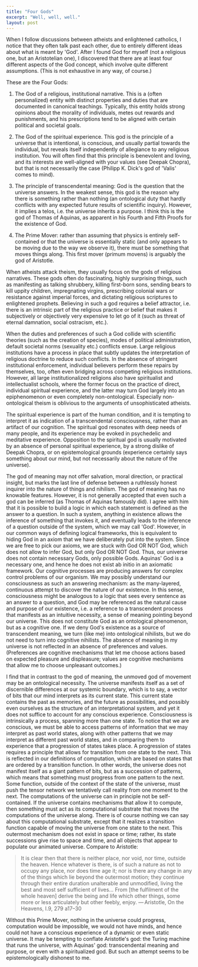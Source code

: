 ```yaml
---
title: "Four Gods"
excerpt: "Well, well, well."
layout: post
---
```



When I follow discussions between atheists and enlightened catholics, I notice that they often talk past each other, due to entirely different ideas about what is meant by 'God'. After I found God for myself (not a religious one, but an Aristotelian one), I discovered that there are at least four different aspects of the God concept, which involve quite different assumptions. (This is not exhaustive in any way, of course.)

These are the Four Gods:

1. The God of a religious, institutional narrative. This is a (often personalized) entity with distinct properties and duties that are documented in canonical teachings. Typically, this entity holds strong opinions about the morality of individuals, metes out rewards and punishments, and his prescriptions tend to be aligned with certain political and societal goals. 

2. The God of the spiritual experience. This god is the principle of a universe that is intentional, is conscious, and usually partial towards the individual, but reveals itself independently of allegiance to any religious institution. You will often find that this principle is benevolent and loving, and its interests are well-aligned with your values (see Deepak Chopra), but that is not necessarily the case (Philipp K. Dick's god of 'Valis' comes to mind).

3. The principle of transcendental meaning: God is the question that the universe answers. In the weakest sense, this god is the reason why there is something rather than nothing (an ontological duty that hardly conflicts with any expected future results of scientific inquiry). However, it implies a telos, i.e. the universe inherits a purpose. I think this is the god of Thomas of Aquinas, as apparent in his Fourth and Fifth Proofs for the existence of God.

4. The Prime Mover: rather than assuming that physics is entirely self-contained or that the universe is essentially static (and only appears to be moving due to the way we observe it), there must be something that moves things along. This first mover (primum movens) is arguably the god of Aristotle. 

When atheists attack theism, they usually focus on the gods of religious narratives. These gods often do fascinating, highly surprising things, such as manifesting as talking shrubbery, killing first-born sons, sending bears to kill uppity children, impregnating virgins, prescribing colonial wars or resistance against imperial forces, and dictating religious scriptures to enlightened prophets.
Believing in such a god requires a belief attractor, i.e. there is an intrinsic part of the religious practice or belief that makes it subjectively or objectively very expensive to let go of it (such as threat of eternal damnation, social ostracism, etc.).

When the duties and preferences of such a God collide with scientific theories (such as the creation of species), modes of political administration, default societal norms (sexuality etc.) conflicts ensue. Large religious institutions have a process in place that subtly updates the interpretation of religious doctrine to reduce such conflicts. In the absence of stringent institutional enforcement, individual believers perform these repairs by themselves, too, often even bridging across competing religious institutions. However, all large institutionalized religions also have spiritualist and intellectualist schools, where the former focus on the practice of direct, individual spiritual experience, and the latter may turn God largely into an epiphenomenon or even completely non-ontological. Especially non-ontological theism is oblivious to the arguments of unsophisticated atheists.

The spiritual experience is part of the human condition, and it is tempting to interpret it as indication of a transcendental consciousness, rather than an artifact of our cognition. The spiritual god resonates with deep needs of many people, and its experience may be evoked in psychedelic and meditative experience. Opposition to the spiritual god is usually motivated by an absence of personal spiritual experience, by a strong dislike of Deepak Chopra, or on epistemological grounds (experience certainly says something about our mind, but not necessarily about the nature of the universe).

The god of meaning may not offer salvation, moral direction, or practical insight, but marks the last line of defense between a ruthlessly honest inquirer into the nature of things and nihilism. The god of meaning has no knowable features. However, it is not generally accepted that even such a god can be inferred (as Thomas of Aquinas famously did). I agree with him that it is possible to build a logic in which each statement is defined as the answer to a question. In such a system, anything in existence allows the inference of something that invokes it, and eventually leads to the inference of a question outside of the system, which we may call 'God'. However, in our common ways of defining logical frameworks, this is equivalent to hiding God in an axiom that we have deliberately put into the system. Since we are free to pick our axioms, we are stuck with God OR NOT God, which does not allow to infer God, but only God OR NOT God. Thus, our universe does not contain necessary Gods, only possible Gods. Aquinas' God is a necessary one, and hence he does not exist ab initio in an axiomatic framework.
Our cognitive processes are producing answers for complex control problems of our organism. We may possibly understand our consciousness as such an answering mechanism: as the many-layered, continuous attempt to discover the nature of our existence. In this sense, consciousness might be analogous to a logic that sees every sentence as an answer to a question, and God may be referenced as the natural cause and purpose of our existence, i.e. a reference to a transcendent process that manifests as an intuitive necessity, a sense of meaning pointing beyond our universe. This does not constitute God as an ontological phenomenon, but as a cognitive one. If we deny God's existence as a source of transcendent meaning, we turn (like me) into ontological nihilists, but we do not need to turn into cognitive nihilists. The absence of meaning in my universe is not reflected in an absence of preferences and values. (Preferences are cognitive mechanisms that let me choose actions based on expected pleasure and displeasure; values are cognitive mechanisms that allow me to choose unpleasant outcomes.)

I find that in contrast to the god of meaning, the unmoved god of movement may be an ontological necessity. The universe manifests itself as a set of discernible differences at our systemic boundary, which is to say, a vector of bits that our mind interprets as its current state. This current state contains the past as memories, and the future as possibilities, and possibly even ourselves as the structure of an interpretational system, and yet it does not suffice to account for any conscious experience. Consciousness is intrinsically a process, spanning more than one state. To notice that we are conscious, we must be able to access patterns of information that we may interpret as past world states, along with other patterns that we may interpret as different past world states, and in comparing them to experience that a progression of states takes place. A progression of states requires a principle that allows for transition from one state to the next. This is reflected in our definitions of computation, which are based on states that are ordered by a transition function. 
In other words, the universe does not manifest itself as a giant pattern of bits, but as a succession of patterns, which means that something must progress from one pattern to the next. Some function, outside of the context of the state of the universe, must push the tensor network we tentatively call reality from one moment to the next. 
The computations of the universe can in principle not be self-contained. If the universe contains mechanisms that allow it to compute, then something must act as its computational substrate that moves the computations of the universe along. There is of course nothing we can say about this computational substrate, except that it realizes a transition function capable of moving the universe from one state to the next. This outermost mechanism does not exist in space or time; rather, its state successions give rise to space and time, and all objects that appear to populate our animated universe. Compare to Aristotle:

> It is clear then that there is neither place, nor void, nor time, outside the heaven. Hence whatever is there, is of such a nature as not to occupy any place, nor does time age it; nor is there any change in any of the things which lie beyond the outermost motion; they continue through their entire duration unalterable and unmodified, living the best and most self sufficient of lives… From [the fulfilment of the whole heaven] derive the being and life which other things, some more or less articulately but other feebly, enjoy.
> — Aristotle, On the Heavens, I.9, 279 a17–30

Without this Prime Mover, nothing in the universe could progress, computation would be impossible, we would not have minds, and hence could not have a conscious experience of a dynamic or even static universe. It may be tempting to conflate Aristotle's god: the Turing machine that runs the universe, with Aquinas' god: transcendental meaning and purpose, or even with a spiritualized god. But such an attempt seems to be epistemologically dishonest to me. 
